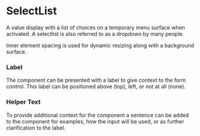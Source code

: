 # SelectList

A value display with a list of choices on a temporary menu surface when activated. A selectlist is also referred to as a dropdown by many people.

Inner element spacing is used for dynamic resizing along with a background surface. 

### Label

The component can be presented with a label to give context to the form control.  This label can be positioned above (top), left, or not at all (none).

### Helper Text

To provide additional context for the component a sentence can be added to the component for examples, how the input will be used, or as further clarification to the label.

